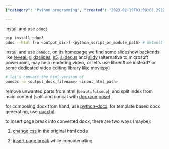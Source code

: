 ```yaml
---
{"category": "Python programming", "created": "2023-02-19T03:08:01.292Z", "date": "2023-02-19 03:08:01", "description": "This article details a method to generate DOCX documents from Python docstrings. It explains the process of installing and using pdoc3, pandoc, and docxcompose to convert, clean, and compose the required files. The step-by-step guide ensures easy understanding and implementation for developers.", "modified": "2023-02-19T06:22:02.456Z", "tags": ["python", "docstrings", "pdoc3", "pandoc", "docxcompose", "documentation", "generation"], "title": "generate docx document from python docstring"}

---
```


install and use `pdoc3`
```bash
pip install pdoc3
pdoc --html [-o <output_dir>] <python_script_or_module_path> # default output directory of "html" is `./html`

```

install and use `pandoc`, on its [homepage](https://pandoc.org/) we find some slideshow backends like [reveal.js](https://revealjs.com/), [dzslides](https://github.com/paulrouget/dzslides), [s5](https://meyerweb.com/eric/tools/s5/), [slideous](https://goessner.net/articles/slideous/) and [slidy](https://www.w3.org/Talks/Tools/Slidy) (alternative to microsoft powerpoint, may help rendering video, or let's use libreoffice instead? or some dedicated video editing library like moviepy)
```bash
# let's convert the html version of
pandoc -o <output_docx_filename> <input_html_path>

```

remove unwanted parts from html (`beautifulsoup`), and split index from main content (split and concat with [docxcompose](https://github.com/4teamwork/docxcompose))

for composing docx from hand, use [python-docx](https://python-docx.readthedocs.io/en/latest/index.html). for template based docx generating, use [docxtpl](https://docxtpl.readthedocs.io/en/latest/)

to insert page break into converted docx, there are two ways (maybe):

1. [change css](https://www.techjunkie.com/how-to-use-page-breaks-in-html) in the original html code

2. [insert page break](https://github.com/4teamwork/docxcompose/issues/89) while concatenating
